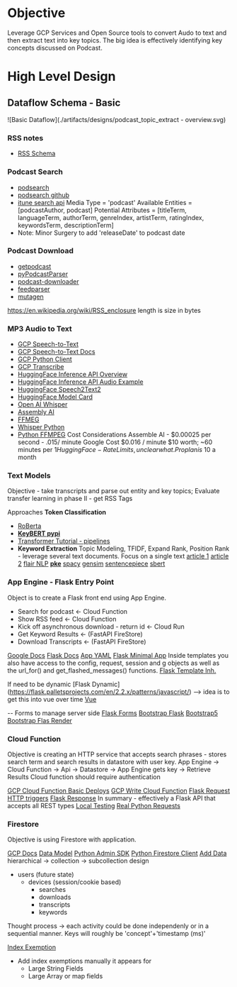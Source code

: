 # Objective

Leverage GCP Services and Open Source tools to convert Audo to text and then extract text into key topics. The big idea is effectively identifying key concepts discussed on Podcast.

# High Level Design

## Dataflow Schema - Basic

![Basic Dataflow](./artifacts/designs/podcast_topic_extract - overview.svg)

### RSS notes

- [RSS Schema](https://en.wikipedia.org/wiki/RSS_enclosure)

### Podcast Search

- [podsearch](https://pypi.org/project/podsearch/)
- [podsearch github](https://github.com/nalgeon/podsearch-py)
- [itune search api](https://developer.apple.com/library/archive/documentation/AudioVideo/Conceptual/iTuneSearchAPI/index.html)
  Media Type = 'podcast'
  Available Entities = [podcastAuthor, podcast]
  Potential Attributes = [titleTerm, languageTerm, authorTerm, genreIndex, artistTerm, ratingIndex, keywordsTerm, descriptionTerm]
- Note: Minor Surgery to add 'releaseDate' to podcast date

### Podcast Download

- [getpodcast](https://pypi.org/project/getpodcast/)
- [pyPodcastParser](https://pypi.org/project/pyPodcastParser/)
- [podcast-downloader](https://pypi.org/project/podcast-downloader/)
- [feedparser](https://pypi.org/project/feedparser/)
- [mutagen](https://mutagen.readthedocs.io/en/latest/index.html)

https://en.wikipedia.org/wiki/RSS_enclosure
length is size in bytes

### MP3 Audio to Text

- [GCP Speech-to-Text](https://cloud.google.com/speech-to-text)
- [GCP Speech-to-Text Docs](https://cloud.google.com/speech-to-text/docs)
- [GCP Python Client](https://cloud.google.com/python/docs/reference/speech/latest)
- [GCP Transcribe](https://cloud.google.com/speech-to-text/docs/transcribe-client-libraries)
- [HuggingFace Inference API Overview](https://huggingface.co/docs/api-inference/index)
- [HuggingFace Inference API Audio Example](https://huggingface.co/docs/api-inference/detailed_parameters#automatic-speech-recognition-task)
- [HuggingFace Speech2Text2](https://huggingface.co/docs/transformers/model_doc/speech_to_text_2)
- [HuggingFace Model Card](https://huggingface.co/facebook/wav2vec2-large-960h-lv60-self)
- [Open AI Whisper](https://openai.com/blog/whisper/)
- [Assembly AI](https://www.assemblyai.com/pricing)
- [FFMEG](https://ffmpeg.org/download.html)
- [Whisper Python](https://pypi.org/project/whisper.ai/)
- [Python FFMPEG](https://github.com/kkroening/ffmpeg-python)
  Cost Considerations
  Assemble AI - $0.00025 per second - .015/ minute
  Google Cost $0.016 / minute
  $10 worth; ~60 minutes per $1
  Hugging Face - Rate Limits, unclear what. Pro plan is ~$10 a month

### Text Models

Objective - take transcripts and parse out entity and key topics;
Evaluate transfer learning in phase II - get RSS Tags

Approaches
**Token Classification**

- [RoBerta](https://huggingface.co/docs/transformers/model_doc/roberta)
- **[KeyBERT pypi](https://pypi.org/project/keybert/)**
- [Transformer Tutorial - pipelines](https://huggingface.co/course/chapter2/2?fw=pt)
- **Keyword Extraction**
  Topic Modeling, TFIDF, Expand Rank, Position Rank - leverage several text documents. Focus on a single text
  [article 1](https://www.analyticssteps.com/blogs/top-5-keyword-extraction-algorithms-nlp)
  [article 2](https://towardsdatascience.com/keyword-extraction-with-bert-724efca412ea)
  [flair NLP](https://github.com/flairNLP/flair/blob/master/resources/docs/TUTORIAL_1_BASICS.md)
  **[pke](https://github.com/boudinfl/pke)**
  [spacy](https://spacy.io/usage/models)
  [gensim](https://radimrehurek.com/gensim/)
  [sentencepiece](https://github.com/google/sentencepiece)
  [sbert](https://www.sbert.net/)

### App Engine - Flask Entry Point

Object is to create a Flask front end using App Engine.

- Search for podcast <- Cloud Function
- Show RSS feed <- Cloud Function
- Kick off asynchronous download - return id <- Cloud Run
- Get Keyword Results <- (FastAPI FireStore)
- Download Transcripts <- (FastAPI FireStore)

[Google Docs](https://cloud.google.com/appengine/docs/standard/python3/runtime)
[Flask Docs](https://flask.palletsprojects.com/en/2.2.x/)
[App YAML](https://cloud.google.com/appengine/docs/standard/reference/app-yaml?tab=python)
[Flask Minimal App](https://flask.palletsprojects.com/en/2.2.x/quickstart/#a-minimal-application)
Inside templates you also have access to the config, request, session and g objects as well as the url_for() and get_flashed_messages() functions.
[Flask Template Inh.](https://flask.palletsprojects.com/en/2.2.x/patterns/templateinheritance/)

If need to be dynamic
[Flask Dynamic] (https://flask.palletsprojects.com/en/2.2.x/patterns/javascript/)
--> idea is to get this into vue over time
[Vue](https://vuejs.org/guide/quick-start.html#using-vue-from-cdn)

-- Forms to manage server side
[Flask Forms](https://flask-wtf.readthedocs.io/en/1.0.x/)
[Bootstrap Flask](https://bootstrap-flask.readthedocs.io/en/stable/basic/)
[Bootstrap5](https://getbootstrap.com/docs/5.1/getting-started/introduction/)
[Bootstrap Flas Render](https://bootstrap-flask.readthedocs.io/en/stable/macros/#render_form)

### Cloud Function
Objective is creating an HTTP service that accepts search phrases - stores search term and search results in datastore with user key. App Engine -> Cloud Function -> Api -> Datastore -> App Engine gets key -> Retrieve Results
Cloud function should require authentication

[GCP Cloud Function Basic Deploys](https://cloud.google.com/functions/docs/create-deploy-gcloud)
[GCP Write Cloud Function](https://cloud.google.com/functions/docs/writing)
[Flask Request](https://tedboy.github.io/flask/generated/generated/flask.Request.html)
[HTTP triggers](https://cloud.google.com/functions/docs/calling/http)
[Flask Response](https://flask.palletsprojects.com/en/2.1.x/quickstart/#about-responses)
In summary - effectively a Flask API that accepts all REST types
[Local Testing](https://cloud.google.com/functions/docs/running/function-frameworks#functions-local-ff-install-python)
[Real Python Requests](https://realpython.com/python-requests/)

### Firestore
Objective is using Firestore with application. 

[GCP Docs](https://firebase.google.com/docs/firestore)
[Data Model](https://firebase.google.com/docs/firestore/data-model)
[Python Admin SDK](https://firebase.google.com/docs/reference/admin/python/)
[Python Firestore Client](https://cloud.google.com/python/docs/reference/firestore/latest/index.html)
[Add Data](https://cloud.google.com/firestore/docs/manage-data/add-data#python)
hierarchical -> collection -> subcollection design

* users (future state)
  * devices (session/cookie based)
    * searches
    * downloads
    * transcripts
    * keywords

Thought process -> each activity could be done independenly or in a sequential manner. Keys will roughly be 'concept'+'timestamp (ms)'

[Index Exemption](https://stackoverflow.com/questions/69644815/firestore-how-to-exempt-a-field-from-being-indexed-via-java-code)

* Add index exemptions manually it appears for 
  * Large String Fields
  * Large Array or map fields 


